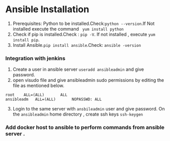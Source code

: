 # Ansible Installation
1. Prerequisites: Python to be installed.Check:```python --version```.If Not installed execute the command ``` yum install python```
2. Check if pip is installed.Check : ``` pip -V ```. If not installed , execute ``` yum install pip ```.
3. Install Ansible.```pip install ansible```.Check: ```ansible -version```

### Integration with jenkins
1. Create a user in ansible server ``` useradd ansibleadmin ``` and give password.
2. open visudo file and give ansibleadmin sudo permissions by editing the file as mentioned below.
```
root    ALL=(ALL)       ALL
ansibleadm   ALL=(ALL)       NOPASSWD: ALL
```
3. Login to the same server with ```ansbileadmin``` user and give password. On the ```ansibleadmin``` home directory , create ssh keys ```ssh-keygen```

### Add docker host to ansible to perform commands from ansible server .